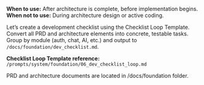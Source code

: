 **When to use:** After architecture is complete, before implementation begins.
**When not to use:** During architecture design or active coding.

Let’s create a development checklist using the Checklist Loop Template.
Convert all PRD and architecture elements into concrete, testable tasks.
Group by module (auth, chat, AI, etc.) and output to `/docs/foundation/dev_checklist.md`.

**Checklist Loop Template reference:** `/prompts/system/foundation/06_dev_checklist_loop.md`

PRD and architecture documents are located in /docs/foundation folder.